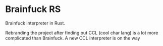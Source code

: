 # Brainfuck RS
Brainfuck interpreter in Rust.

Rebranding the project after finding out CCL (cool char lang) is a lot more complicated than Brainfuck.
A new CCL interpreter is on the way

